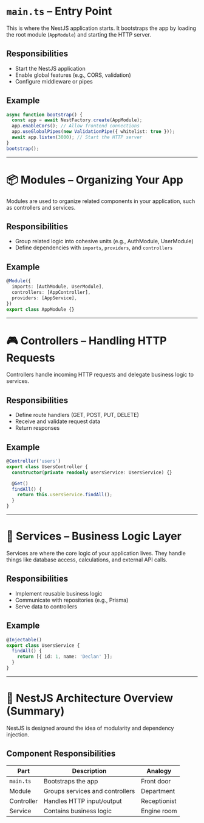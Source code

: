 # `main.ts` – Entry Point

This is where the NestJS application starts. It bootstraps the app by loading the root module (`AppModule`) and starting the HTTP server.

## Responsibilities

- Start the NestJS application
- Enable global features (e.g., CORS, validation)
- Configure middleware or pipes

## Example

```ts
async function bootstrap() {
  const app = await NestFactory.create(AppModule);
  app.enableCors(); // Allow frontend connections
  app.useGlobalPipes(new ValidationPipe({ whitelist: true }));
  await app.listen(3000); // Start the HTTP server
}
bootstrap();
```

---

# 📦 Modules – Organizing Your App

Modules are used to organize related components in your application, such as controllers and services.

## Responsibilities

- Group related logic into cohesive units (e.g., AuthModule, UserModule)
- Define dependencies with `imports`, `providers`, and `controllers`

## Example

```ts
@Module({
  imports: [AuthModule, UserModule],
  controllers: [AppController],
  providers: [AppService],
})
export class AppModule {}
```

---

# 🎮 Controllers – Handling HTTP Requests

Controllers handle incoming HTTP requests and delegate business logic to services.

## Responsibilities

- Define route handlers (GET, POST, PUT, DELETE)
- Receive and validate request data
- Return responses

## Example

```ts
@Controller('users')
export class UsersController {
  constructor(private readonly usersService: UsersService) {}

  @Get()
  findAll() {
    return this.usersService.findAll();
  }
}
```

---

# 🧠 Services – Business Logic Layer

Services are where the core logic of your application lives. They handle things like database access, calculations, and external API calls.

## Responsibilities

- Implement reusable business logic
- Communicate with repositories (e.g., Prisma)
- Serve data to controllers

## Example

```ts
@Injectable()
export class UsersService {
  findAll() {
    return [{ id: 1, name: 'Declan' }];
  }
}
```

---

# 🧠 NestJS Architecture Overview (Summary)

NestJS is designed around the idea of modularity and dependency injection.

## Component Responsibilities

| Part       | Description                     | Analogy      |
| ---------- | ------------------------------- | ------------ |
| `main.ts`  | Bootstraps the app              | Front door   |
| Module     | Groups services and controllers | Department   |
| Controller | Handles HTTP input/output       | Receptionist |
| Service    | Contains business logic         | Engine room  |
